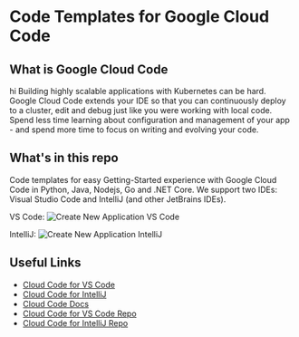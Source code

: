 # Code Templates for Google Cloud Code

## What is Google Cloud Code
hi
Building highly scalable applications with Kubernetes can be hard.
Google Cloud Code extends your IDE so that you can continuously deploy to a cluster, edit and debug just like you were working with local code.
Spend less time learning about configuration and management of your app - and spend more time to focus on writing and evolving your code.

## What's in this repo

Code templates for easy Getting-Started experience with Google Cloud Code in Python, Java, Nodejs, Go and .NET Core.
We support two IDEs: Visual Studio Code and IntelliJ (and other JetBrains IDEs).

VS Code:
![Create New Application VS Code](https://cloud.google.com/code/docs/vscode/images/create-new-app.gif)

IntelliJ:
![Create New Application IntelliJ](https://cloud.google.com/code/docs/intellij/images/intellij-quickstart-runthrough.gif)


## Useful Links

- [Cloud Code for VS Code](https://marketplace.visualstudio.com/items?itemName=GoogleCloudTools.cloudcode)
- [Cloud Code for IntelliJ](https://plugins.jetbrains.com/plugin/8079-cloud-code)
- [Cloud Code Docs](https://cloud.google.com/code/docs/)
- [Cloud Code for VS Code Repo](https://github.com/GoogleCloudPlatform/cloud-code-vscode)
- [Cloud Code for IntelliJ Repo](https://github.com/GoogleCloudPlatform/cloud-code-intellij)
